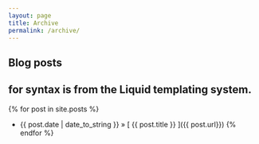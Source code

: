 ```yaml
--- 
layout: page
title: Archive
permalink: /archive/
---
```


## Blog posts
## for syntax is from the Liquid templating system.
{% for post in site.posts %}
  * {{ post.date | date_to_string }} &raquo; [ {{ post.title }} ]({{  post.url}})
{% endfor %}